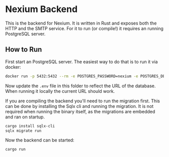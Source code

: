 # Nexium Backend

This is the backend for Nexium.
It is written in Rust and exposes both the HTTP and the SMTP service.
For it to run (or compile!) it requires an running PostgreSQL server.

## How to Run

First start an PostgreSQL server.
The easiest way to do that is to run it via docker:

```bash
docker run -p 5432:5432 --rm -e POSTGRES_PASSWORD=nexium -e POSTGRES_DB=nexium postgres:13
```

Now update the `.env` file in this folder to reflect the URL of the database.
When running it locally the current URL should work.

If you are compiling the backend you'll need to run the migration first.
This can be done by installing the Sqlx cli and running the migration.
It is not required when running the binary itself, as the migrations are embedded and ran on startup.

```bash
cargo install sqlx-cli
sqlx migrate run
```

Now the backend can be started:

```bash
cargo run
```
